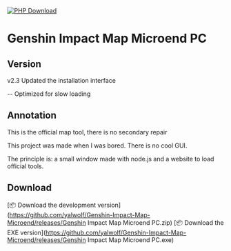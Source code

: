 [![PHP Download](https://img.shields.io/badge/php-%3E%205.4-orange.svg)](https://github.com/yalwolf/Genshin-Impact-Map-Microend/releases/)
<h1>Genshin Impact Map Microend PC</h1>

## Version
<p>v2.3 Updated the installation interface</p>
<p>-- Optimized for slow loading</p>

## Annotation
<p>This is the official map tool, there is no secondary repair</p>
<p>This project was made when I was bored. There is no cool GUI. </p>
<p>The principle is: a small window made with node.js and a website to load official tools.</p>

## Download

[📦 Download the development version](https://github.com/yalwolf/Genshin-Impact-Map-Microend/releases/Genshin Impact Map Microend PC.zip) 
[📦 Download the EXE version](https://github.com/yalwolf/Genshin-Impact-Map-Microend/releases/Genshin Impact Map Microend PC.exe)

